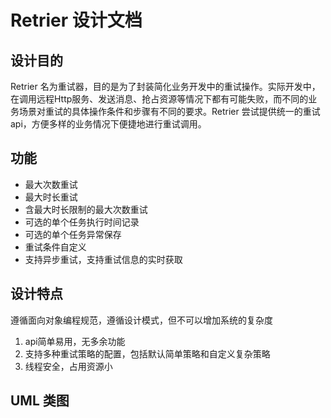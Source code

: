# Retrier 设计文档

## 设计目的

Retrier 名为重试器，目的是为了封装简化业务开发中的重试操作。实际开发中，在调用远程Http服务、发送消息、抢占资源等情况下都有可能失败，而不同的业务场景对重试的具体操作条件和步骤有不同的要求。Retrier 尝试提供统一的重试api，方便多样的业务情况下便捷地进行重试调用。



## 功能

- 最大次数重试
- 最大时长重试
- 含最大时长限制的最大次数重试
- 可选的单个任务执行时间记录
- 可选的单个任务异常保存
- 重试条件自定义
- 支持异步重试，支持重试信息的实时获取



## 设计特点

遵循面向对象编程规范，遵循设计模式，但不可以增加系统的复杂度
1. api简单易用，无多余功能
2. 支持多种重试策略的配置，包括默认简单策略和自定义复杂策略
3. 线程安全，占用资源小



## UML 类图

